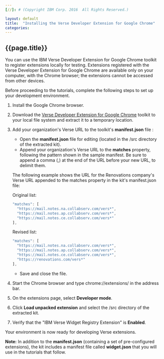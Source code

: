 ```yaml
---
[//]: # (Copyright IBM Corp. 2016  All Rights Reserved.)

layout: default
title:  "Installing the Verse Developer Extension for Google Chrome"
categories: 
---
```


## {{page.title}}  

You can use the IBM Verse Developer Extension for Google Chrome toolkit to register extensions locally for testing. Extensions registered with the Verse Developer Extension for Google Chrome are available only on your computer, with the Chrome browser; the extensions cannot be accessed from other devices.

Before proceeding to the tutorials, complete the following steps to set up your development environment.


1. Install the Google Chrome browser.
1. Download the [Verse Developer Extension for Google Chrome][1] toolkit to your local file system and extract it to a temporary location.
1. Add your organization's Verse URL to the toolkit's __manifest.json__ file :
    * Open the __manifest.json__ file for editing (located in the /src directory of the extracted kit).
    * Append your organization's Verse URL to the __matches__ property, following the pattern shown in the sample manifest. Be sure to append a comma (,) at the end of the URL before your new URL, to delimit them.
    
    The following example shows the URL for the Renovations company's Verse URL appended to the matches property in the kit's manifest.json file:  
    
    Original list:
    
    ```javascript
    "matches": [
      "https://mail.notes.na.collabserv.com/vers*",
      "https://mail.notes.ap.collabserv.com/vers*",
      "https://mail.notes.ce.collabserv.com/vers*"
    ],
    ```
    Revised list:
    
    ```javascript
    "matches": [
      "https://mail.notes.na.collabserv.com/vers*",
      "https://mail.notes.ap.collabserv.com/vers*",
      "https://mail.notes.ce.collabserv.com/vers*",
      "https://renovations.com/vers*"
    ],
    ```
    
    * Save and close the file.
    
1. Start the Chrome browser and type chrome://extensions/ in the address bar.
1. On the extensions page, select __Developer mode__. 
1. Click __Load unpacked extension__ and select the /src directory of the extracted kit.
1. Verify that the "IBM Verse Widget Registry Extension" is __Enabled__.

Your environment is now ready for developing Verse extensions.

__Note:__ In addition to the __manifest.json__ (containing a set of pre-configured extensions), the kit includes a manifest file called __widget.json__ that you will use in the tutorials that follow.


[1]: {{site.verse-developer-chrome-ext}}